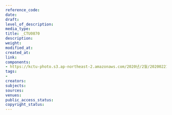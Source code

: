 ```yaml
---
reference_code: 
date: 
draft: 
level_of_description: 
media_type: 
title: _CTU0870
description: 
weight: 
modified_at: 
created_at: 
link: 
components:
- https://kctu-photo.s3.ap-northeast-2.amazonaws.com/2020년/2월/20200221_문중원+열사+유가족+및+시민대책위+더불어민주당+이인영+원내대표+면담_비공개/_CTU0870.jpg
tags:
- 
creators: 
subjects: 
sources: 
venues: 
public_access_status: 
copyright_status: 
---
```

